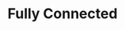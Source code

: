 ---
layout: default
title: Fully Connected
parent: Layers
grand_parent: Neural network
nav_order: 2
---